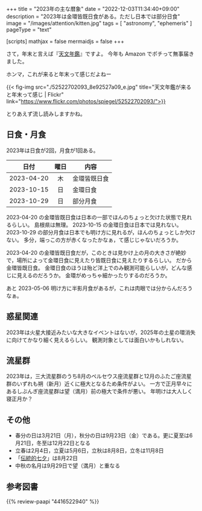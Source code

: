 +++
title = "2023年の主な暦象"
date =  "2022-12-03T11:34:40+09:00"
description = "2023年は金環皆既日食がある。ただし日本では部分日食"
image = "/images/attention/kitten.jpg"
tags = [ "astronomy", "ephemeris" ]
pageType = "text"

[scripts]
  mathjax = false
  mermaidjs = false
+++

さて，年末と言えば『[天文年鑑](https://www.amazon.co.jp/dp/4416522940?tag=baldandersinf-22&linkCode=ogi&th=1&psc=1)』ですよ。
今年も Amazon でポチって無事届きました。

ホンマ，これが来ると年末って感じだよねー

{{< fig-img src="./52522702093_8e92527a09_e.jpg" title="天文年鑑が来ると年末って感じ | Flickr" link="https://www.flickr.com/photos/spiegel/52522702093/">}}

とりあえず流し読みしますかね。

## 日食・月食

2023年は日食が2回，月食が1回ある。

| 日付 | 曜日 | 内容 |
| ---- |:----:| ---- |
| 2023-04-20 | 木 | 金環皆既日食 |
| 2023-10-15 | 日 | 金環日食 |
| 2023-10-29 | 日 | 部分月食 |

2023-04-20 の金環皆既日食は日本の一部でほんのちょっと欠けた状態で見れるらしい。
島根県は無理。
2023-10-15 の金環日食は日本では見れない。
2023-10-29 の部分月食は日本でも明け方に見れるが，ほんのちょっとしか欠けない。
多分，端っこの方が赤くなったかなぁ，て感じじゃないだろうか。

2023-04-20 の金環皆既日食だが，このときは見かけ上の月の大きさが絶妙で，場所によって金環日食に見えたり皆既日食に見えたりするらしい。
だから金環皆既日食。
金環日食のほうは殆ど洋上でのみ観測可能らしいが，どんな感じに見えるのだろうか。
金環がめっちゃ細かったりするのだろうか。

あと 2023-05-06 明け方に半影月食があるが，これは肉眼では分からんだろうなぁ。

## 惑星関連

2023年は火星大接近みたいな大きなイベントはないが，2025年の土星の環消失に向けてかなり細く見えるらしい。
観測対象としては面白いかもしれない。

## 流星群

2023年は，三大流星群のうち8月のペルセウス座流星群と12月のふたご座流星群のいずれも朔（新月）近くに極大となるため条件がよい。
一方で正月早々にあるしぶんぎ座流星群は望（満月）前の極大で条件が悪い。
年明けは大人しく寝正月か？

## その他

- 春分の日は3月21日（月），秋分の日は9月23日（金）である。更に夏至は6月21日，冬至は12月22日となる
- 立春は2月4日，立夏は5月6日，立秋は8月8日，立冬は11月8日
- 「[伝統的七夕](https://www.nao.ac.jp/faq/a0310.html "質問3-10）伝統的七夕について教えて | 国立天文台")」は8月22日
- 中秋の名月は9月29日で望（満月）と重なる

## 参考図書

{{% review-paapi "4416522940" %}} <!-- 天文年鑑 2023年版 -->
